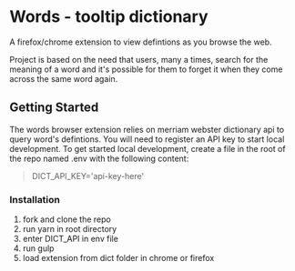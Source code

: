 # Words - tooltip dictionary

A firefox/chrome extension to view defintions as you browse the web.

Project is based on the need that users, many a times, search for the meaning of a word and it's possible for them to forget it when they come across the same word again.

## Getting Started

The words browser extension relies on merriam webster dictionary api to query word's defintions. You will need to register an API key to start local development.
To get started local development, create a file in the root of the repo named .env with the following content:

> DICT_API_KEY='api-key-here'

### Installation

1.  fork and clone the repo
2.  run yarn in root directory
3.  enter DICT_API in env file
4.  run gulp
5.  load extension from dict folder in chrome or firefox
